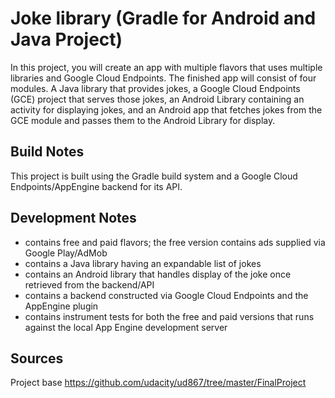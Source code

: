 # Joke library (Gradle for Android and Java Project)

In this project, you will create an app with multiple flavors that uses
multiple libraries and Google Cloud Endpoints. The finished app will consist
of four modules. A Java library that provides jokes, a Google Cloud Endpoints
(GCE) project that serves those jokes, an Android Library containing an
activity for displaying jokes, and an Android app that fetches jokes from the
GCE module and passes them to the Android Library for display.

## Build Notes

This project is built using the Gradle build system and a Google Cloud Endpoints/AppEngine backend for its API.

## Development Notes

* contains free and paid flavors; the free version contains ads supplied via Google Play/AdMob
* contains a Java library having an expandable list of jokes
* contains an Android library that handles display of the joke once retrieved from the backend/API
* contains a backend constructed via Google Cloud Endpoints and the AppEngine plugin
* contains instrument tests for both the free and paid versions that runs against the local App Engine development server

## Sources
Project base
https://github.com/udacity/ud867/tree/master/FinalProject

